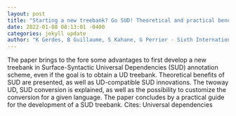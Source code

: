 ```yaml
--- 
layout: post 
title: "Starting a new treebank? Go SUD! Theoretical and practical benefits of the Surface-Syntactic distributional approach" 
date: 2022-01-08 08:13:01 -0400 
categories: jekyll update 
author: "K Gerdes, B Guillaume, S Kahane, G Perrier - Sixth International Conference on , 2022" 
--- 
```

The paper brings to the fore some advantages to first develop a new treebank in Surface-Syntactic Universal Dependencies (SUD) annotation scheme, even if the goal is to obtain a UD treebank. Theoretical benefits of SUD are presented, as well as UD-compatible SUD innovations. The twoway UD, SUD conversion is explained, as well as the possibility to customize the conversion for a given language. The paper concludes by a practical guide for the development of a SUD treebank. Cites: Universal dependencies